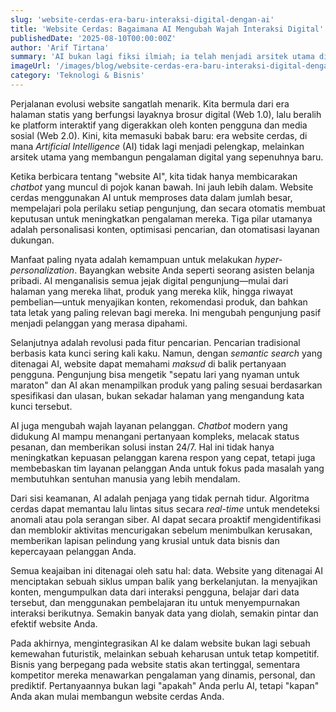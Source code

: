```yaml
---
slug: 'website-cerdas-era-baru-interaksi-digital-dengan-ai'
title: 'Website Cerdas: Bagaimana AI Mengubah Wajah Interaksi Digital'
publishedDate: '2025-08-10T00:00:00Z'
author: 'Arif Tirtana'
summary: 'AI bukan lagi fiksi ilmiah; ia telah menjadi arsitek utama di balik website modern yang lebih personal, efisien, dan prediktif. Ini manfaatnya untuk bisnis.'
imageUrl: '/images/blog/website-cerdas-era-baru-interaksi-digital-dengan-ai.png'
category: 'Teknologi & Bisnis'
---
```


Perjalanan evolusi website sangatlah menarik. Kita bermula dari era halaman statis yang berfungsi layaknya brosur digital (Web 1.0), lalu beralih ke platform interaktif yang digerakkan oleh konten pengguna dan media sosial (Web 2.0). Kini, kita memasuki babak baru: era website cerdas, di mana *Artificial Intelligence* (AI) tidak lagi menjadi pelengkap, melainkan arsitek utama yang membangun pengalaman digital yang sepenuhnya baru.

Ketika berbicara tentang "website AI", kita tidak hanya membicarakan *chatbot* yang muncul di pojok kanan bawah. Ini jauh lebih dalam. Website cerdas menggunakan AI untuk memproses data dalam jumlah besar, mempelajari pola perilaku setiap pengunjung, dan secara otomatis membuat keputusan untuk meningkatkan pengalaman mereka. Tiga pilar utamanya adalah personalisasi konten, optimisasi pencarian, dan otomatisasi layanan dukungan.

Manfaat paling nyata adalah kemampuan untuk melakukan *hyper-personalization*. Bayangkan website Anda seperti seorang asisten belanja pribadi. AI menganalisis semua jejak digital pengunjung—mulai dari halaman yang mereka lihat, produk yang mereka klik, hingga riwayat pembelian—untuk menyajikan konten, rekomendasi produk, dan bahkan tata letak yang paling relevan bagi mereka. Ini mengubah pengunjung pasif menjadi pelanggan yang merasa dipahami.

Selanjutnya adalah revolusi pada fitur pencarian. Pencarian tradisional berbasis kata kunci sering kali kaku. Namun, dengan *semantic search* yang ditenagai AI, website dapat memahami *maksud* di balik pertanyaan pengguna. Pengunjung bisa mengetik "sepatu lari yang nyaman untuk maraton" dan AI akan menampilkan produk yang paling sesuai berdasarkan spesifikasi dan ulasan, bukan sekadar halaman yang mengandung kata kunci tersebut.

AI juga mengubah wajah layanan pelanggan. *Chatbot* modern yang didukung AI mampu menangani pertanyaan kompleks, melacak status pesanan, dan memberikan solusi instan 24/7. Hal ini tidak hanya meningkatkan kepuasan pelanggan karena respon yang cepat, tetapi juga membebaskan tim layanan pelanggan Anda untuk fokus pada masalah yang membutuhkan sentuhan manusia yang lebih mendalam.

Dari sisi keamanan, AI adalah penjaga yang tidak pernah tidur. Algoritma cerdas dapat memantau lalu lintas situs secara *real-time* untuk mendeteksi anomali atau pola serangan siber. AI dapat secara proaktif mengidentifikasi dan memblokir aktivitas mencurigakan sebelum menimbulkan kerusakan, memberikan lapisan pelindung yang krusial untuk data bisnis dan kepercayaan pelanggan Anda.

Semua keajaiban ini ditenagai oleh satu hal: data. Website yang ditenagai AI menciptakan sebuah siklus umpan balik yang berkelanjutan. Ia menyajikan konten, mengumpulkan data dari interaksi pengguna, belajar dari data tersebut, dan menggunakan pembelajaran itu untuk menyempurnakan interaksi berikutnya. Semakin banyak data yang diolah, semakin pintar dan efektif website Anda.

Pada akhirnya, mengintegrasikan AI ke dalam website bukan lagi sebuah kemewahan futuristik, melainkan sebuah keharusan untuk tetap kompetitif. Bisnis yang berpegang pada website statis akan tertinggal, sementara kompetitor mereka menawarkan pengalaman yang dinamis, personal, dan prediktif. Pertanyaannya bukan lagi "apakah" Anda perlu AI, tetapi "kapan" Anda akan mulai membangun website cerdas Anda.
